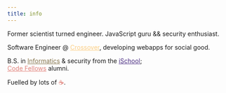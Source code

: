 ```yaml
---
title: info
---
```


Former scientist turned engineer.
JavaScript guru && security enthusiast.

Software Engineer @ <a href='https://crossoverhealth.com/about' target='_blank' style='color:#FCB034; opacity:0.6'>Crossover</a>, developing webapps for social good.

B.S. in <a href='https://ischool.uw.edu/programs/informatics/what-is-informatics' target='_blank' style='color:#85754d'>Informatics</a> & security from the <a href='https://ischool.uw.edu' target='_blank' style='color:#4b2e83'>iSchool</a>;  
<a href='https://codefellows.org' target='_blank' style='color:#d03226; opacity:0.6'>Code Fellows</a> alumni.

Fuelled by lots of <span style='color:#d03226; opacity:0.8'>☕</span>.

<!-- ![XO Icon](https://crossoverhealth.com/favicon.ico) -->
<!-- ![iSchool Icon](https://ischool.uw.edu/favicon-16x16.png) -->
<!-- ![CodeFellows Icon](https://www.codefellows.org/favicon.ico) -->
